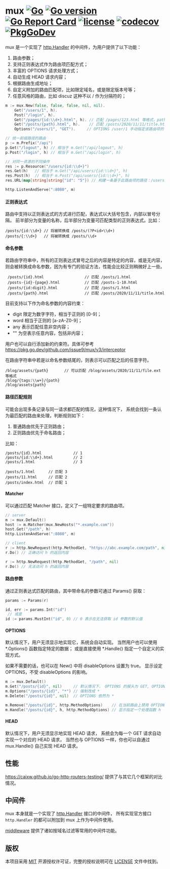 mux
[![Go](https://github.com/issue9/mux/workflows/Go/badge.svg)](https://github.com/issue9/mux/actions?query=workflow%3AGo)
[![Go version](https://img.shields.io/github/go-mod/go-version/issue9/mux)](https://golang.org)
[![Go Report Card](https://goreportcard.com/badge/github.com/issue9/mux)](https://goreportcard.com/report/github.com/issue9/mux)
[![license](https://img.shields.io/github/license/issue9/mux)](LICENSE)
[![codecov](https://codecov.io/gh/issue9/mux/branch/master/graph/badge.svg)](https://codecov.io/gh/issue9/mux)
[![PkgGoDev](https://pkg.go.dev/badge/github.com/issue9/mux/v3)](https://pkg.go.dev/github.com/issue9/mux/v3)
======

mux 是一个实现了 [http.Handler](https://pkg.go.dev/net/http#Handler) 的中间件，为用户提供了以下功能：

1. 路由参数；
1. 支持正则表达式作为路由项匹配方式；
1. 丰富的 OPTIONS 请求处理方式；
1. 自动生成 HEAD 请求内容；
1. 根据路由生成地址；
1. 自定义附加的路由匹配项，比如限定域名，或是限定版本号等；
1. 任意风格的路由，比如 discuz 这种不以 / 作为分隔符的；

```go
m := mux.New(false, false, false, nil, nil).
    Get("/users/1", h).
    Post("/login", h).
    Get("/pages/{id:\\d+}.html", h). // 匹配 /pages/123.html 等格式，path = 123
    Get("/posts/{path}.html", h).    // 匹配 /posts/2020/11/11/title.html 等格式，path = 2020/11/11/title
    Options("/users/1", "GET").     // OPTIONS /user/1 手动指定该路由项的 OPTIONS 请求方法返回内容

// 统一前缀路径的路由
p := m.Prefix("/api")
p.Get("/logout", h) // 相当于 m.Get("/api/logout", h)
p.Post("/login", h) // 相当于 m.Get("/api/login", h)

// 对同一资源的不同操作
res := p.Resource("/users/{id:\\d+}")
res.Get(h)   // 相当于 m.Get("/api/users/{id:\\d+}", h)
res.Post(h)  // 相当于 m.Post("/api/users/{id:\\d+}", h)
res.URL(map[string]string{"id": "5"}) // 构建一条基于此路由项的路径：/users/5

http.ListenAndServe(":8080", m)
```

#### 正则表达式

路由中支持以正则表达式的方式进行匹配，表达式以大括号包含，内部以冒号分隔，
前半部分为变量的名称，后半部分为变量可匹配类型的正则表达式。比如：

```text
/posts/{id:\\d+} // 将被转换成 /posts/(?P<id>\\d+)
/posts/{:\\d+}   // 将被转换成 /posts/\\d+
```

#### 命名参数

若路由字符串中，所有的正则表达式冒号之后的内容是特定的内容，或是无内容，
则会被转换成命名参数，因为有专门的验证方法，性能会比较正则稍微好上一些。

```text
 /posts/{id}.html                  // 匹配 /posts/1.html
 /posts-{id}-{page}.html           // 匹配 /posts-1-10.html
 /posts/{id:digit}.html            // 匹配 /posts/1.html
 /posts/{path}.html                // 匹配 /posts/2020/11/11/title.html
```

目前支持以下作为命名参数的内容约束：

- digit 限定为数字字符，相当于正则的 [0-9]；
- word 相当于正则的 [a-zA-Z0-9]；
- any 表示匹配任意非空内容；
- "" 为空表示任意内容，包括非内容；

用户也可以自行添加新的约束符。具体可参考 <https://pkg.go.dev/github.com/issue9/mux/v3/interceptor>

在路由字符串中若是以命名参数结尾的，则表示可以匹配之后的任意字符。

```text
/blog/assets/{path}       // 可以匹配 /blog/assets/2020/11/11/file.ext 等格式
/blog/{tags:\\w+}/{path}
/blog/assets{path}
```

#### 路径匹配规则

可能会出现多条记录与同一请求都匹配的情况，这种情况下，
系统会找到一条认为最匹配的路由来处理，判断规则如下：

 1. 普通路由优先于正则路由；
 1. 正则路由优先于命名路由；

比如：

```text
/posts/{id}.html              // 1
/posts/{id:\\d+}.html         // 2
/posts/1.html                 // 3

/posts/1.html      // 匹配 3
/posts/11.html     // 匹配 2
/posts/index.html  // 匹配 1
```

#### Matcher

可以通过匹配 Matcher 接口，定义了一组特定要求的路由项。

```go
// server
m := mux.Default()
host := m.Matcher(mux.NewHosts("*.example.com"))
host.Get("/path", h)
http.ListenAndServe(":8080", m)

// client
r := http.NewRequest(http.MethodGet, "https://abc.example.com/path", nil)
r.Do() // 正确访问 h 的返回内容

r := http.NewRequest(http.MethodGet, "/path", nil)
r.Do() // 无法访问 h 的返回内容
```

#### 路由参数

通过正则表达式匹配的路由，其中带命名的参数可通过 Params() 获取：

```go
params := Params(r)

id, err := params.Int("id")
 // 或是
id := params.MustInt("id", 0) // 0 表示在无法获取 id 参数的默认值
```

#### OPTIONS

默认情况下，用户无须显示地实现它，系统会自动实现。
当然用户也可以使用 *.Options() 函数指定特定的数据；
或是直接使用 *.Handle() 指定一个自定义的实现方式。

如果不需要的话，也可以在 New() 中将 disableOptions 设置为 true。
显示设定 OPTIONS，不受 disableOptions 的影响。

```go
m := mux.Default()
m.Get("/posts/{id}", nil)     // 默认情况下， OPTIONS 的报头为 GET, OPTIONS
m.Options("/posts/{id}", "*") // 强制改成 *
m.Delete("/posts/{id}", nil)  // OPTIONS 依然为 *

m.Remove("/posts/{id}", http.MethodOptions)    // 在当前路由上禁用 OPTIONS
m.Handle("/posts/{id}", h, http.MethodOptions) // 显示指定一个处理函数 h
```

#### HEAD

 默认情况下，用户无须显示地实现 HEAD 请求，
 系统会为每一个 GET 请求自动实现一个对应的 HEAD 请求，
 当然也与 OPTIONS 一样，你也可以自通过 mux.Handle() 自己实现 HEAD 请求。

性能
----

<https://caixw.github.io/go-http-routers-testing/> 提供了与其它几个框架的对比情况。

中间件
----

mux 本身就是一个实现了 [http.Handler](https://godoc.org/net/http#Handler) 接口的中间件，
所有实现官方接口 `http.Handler` 的都可以附加到 mux 上作为中间件使用。

[middleware](https://github.com/issue9/middleware) 提供了诸如按域名过滤等常用的中间件功能。

版权
----

本项目采用 [MIT](https://opensource.org/licenses/MIT) 开源授权许可证，完整的授权说明可在 [LICENSE](LICENSE) 文件中找到。
